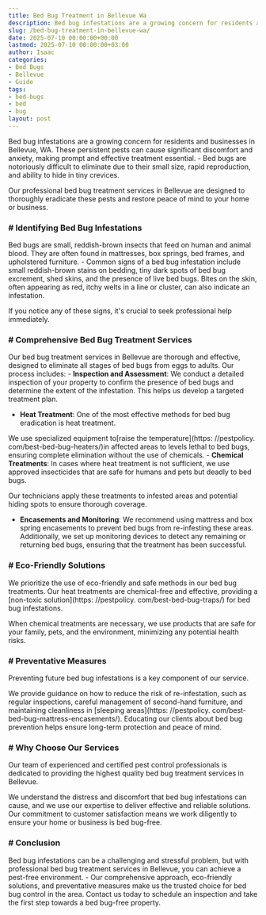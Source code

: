 ```yaml
---
title: Bed Bug Treatment in Bellevue Wa
description: Bed bug infestations are a growing concern for residents and businesses in Bellevue, WA. These persistent pests can cause significant discomfort and anxiety,...
slug: /bed-bug-treatment-in-bellevue-wa/
date: 2025-07-10 00:00:00+00:00
lastmod: 2025-07-10 00:00:00+03:00
author: Isaac
categories:
- Bed Bugs
- Bellevue
- Guide
tags:
- bed-bugs
- bed
- bug
layout: post
---
```


Bed bug infestations are a growing concern for residents and businesses in Bellevue, WA. These persistent pests can cause significant discomfort and anxiety, making prompt and effective treatment essential. - Bed bugs are notoriously difficult to eliminate due to their small size, rapid reproduction, and ability to hide in tiny crevices.

Our professional bed bug treatment services in Bellevue are designed to thoroughly eradicate these pests and restore peace of mind to your home or business.

### # Identifying Bed Bug Infestations

Bed bugs are small, reddish-brown insects that feed on human and animal blood. They are often found in mattresses, box springs, bed frames, and upholstered furniture. - Common signs of a bed bug infestation include small reddish-brown stains on bedding, tiny dark spots of bed bug excrement, shed skins, and the presence of live bed bugs. Bites on the skin, often appearing as red, itchy welts in a line or cluster, can also indicate an infestation.

If you notice any of these signs, it's crucial to seek professional help immediately.

### # Comprehensive Bed Bug Treatment Services

Our bed bug treatment services in Bellevue are thorough and effective, designed to eliminate all stages of bed bugs from eggs to adults. Our process includes: - **Inspection and Assessment**: We conduct a detailed inspection of your property to confirm the presence of bed bugs and determine the extent of the infestation. This helps us develop a targeted treatment plan.

- **Heat Treatment**: One of the most effective methods for bed bug eradication is heat treatment.

We use specialized equipment to[raise the temperature](https: //pestpolicy. com/best-bed-bug-heaters/)in affected areas to levels lethal to bed bugs, ensuring complete elimination without the use of chemicals. - **Chemical Treatments**: In cases where heat treatment is not sufficient, we use approved insecticides that are safe for humans and pets but deadly to bed bugs.

Our technicians apply these treatments to infested areas and potential hiding spots to ensure thorough coverage.

- **Encasements and Monitoring**: We recommend using mattress and box spring encasements to prevent bed bugs from re-infesting these areas. Additionally, we set up monitoring devices to detect any remaining or returning bed bugs, ensuring that the treatment has been successful.

### # Eco-Friendly Solutions

We prioritize the use of eco-friendly and safe methods in our bed bug treatments. Our heat treatments are chemical-free and effective, providing a [non-toxic solution](https: //pestpolicy. com/best-bed-bug-traps/) for bed bug infestations.

When chemical treatments are necessary, we use products that are safe for your family, pets, and the environment, minimizing any potential health risks.

### # Preventative Measures

Preventing future bed bug infestations is a key component of our service.

We provide guidance on how to reduce the risk of re-infestation, such as regular inspections, careful management of second-hand furniture, and maintaining cleanliness in [sleeping areas](https: //pestpolicy. com/best-bed-bug-mattress-encasements/). Educating our clients about bed bug prevention helps ensure long-term protection and peace of mind.

### # Why Choose Our Services

Our team of experienced and certified pest control professionals is dedicated to providing the highest quality bed bug treatment services in Bellevue.

We understand the distress and discomfort that bed bug infestations can cause, and we use our expertise to deliver effective and reliable solutions. Our commitment to customer satisfaction means we work diligently to ensure your home or business is bed bug-free.

### # Conclusion

Bed bug infestations can be a challenging and stressful problem, but with professional bed bug treatment services in Bellevue, you can achieve a pest-free environment. - Our comprehensive approach, eco-friendly solutions, and preventative measures make us the trusted choice for bed bug control in the area. Contact us today to schedule an inspection and take the first step towards a bed bug-free property.
